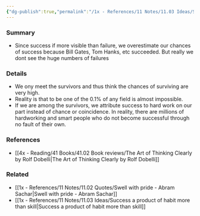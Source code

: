```yaml
---
{"dg-publish":true,"permalink":"/1x - References/11 Notes/11.03 Ideas/Survivorship Bias/","title":"Survivorship Bias","noteIcon":""}
---
```



### Summary
- Since success if more visible than failure, we overestimate our chances of success because Bill Gates, Tom Hanks, etc succeeded. But really we dont see the huge numbers of failures

### Details
- We ony meet the survivors and thus think the chances of surviving are very high. 
- Reality is that to be one of the 0.1% of any field is almost impossible.
- If we are among the survivors, we attribute success to hard work on our part instead of chance or coincidence. In reality, there are millions of hardworking and smart people who do not become successful through no fault of their own.

### References
- [[4x - Reading/41 Books/41.02 Book reviews/The Art of Thinking Clearly by Rolf Dobelli\|The Art of Thinking Clearly by Rolf Dobelli]]

### Related
- [[1x - References/11 Notes/11.02 Quotes/Swell with pride - Abram Sachar\|Swell with pride - Abram Sachar]]
- [[1x - References/11 Notes/11.03 Ideas/Success a product of habit more than skill\|Success a product of habit more than skill]]
